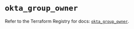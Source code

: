 # `okta_group_owner`

Refer to the Terraform Registry for docs: [`okta_group_owner`](https://registry.terraform.io/providers/okta/okta/4.11.1/docs/resources/group_owner).
